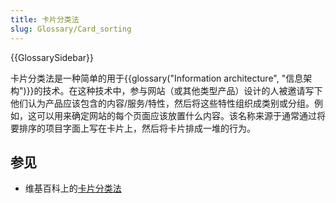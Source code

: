 ```yaml
---
title: 卡片分类法
slug: Glossary/Card_sorting
---
```


{{GlossarySidebar}}

卡片分类法是一种简单的用于{{glossary("Information architecture", "信息架构")}}的技术。在这种技术中，参与网站（或其他类型产品）设计的人被邀请写下他们认为产品应该包含的内容/服务/特性，然后将这些特性组织成类别或分组。例如，这可以用来确定网站的每个页面应该放置什么内容。该名称来源于通常通过将要排序的项目字面上写在卡片上，然后将卡片排成一堆的行为。

## 参见

- 维基百科上的[卡片分类法](https://zh.wikipedia.org/wiki/卡片分類法)
